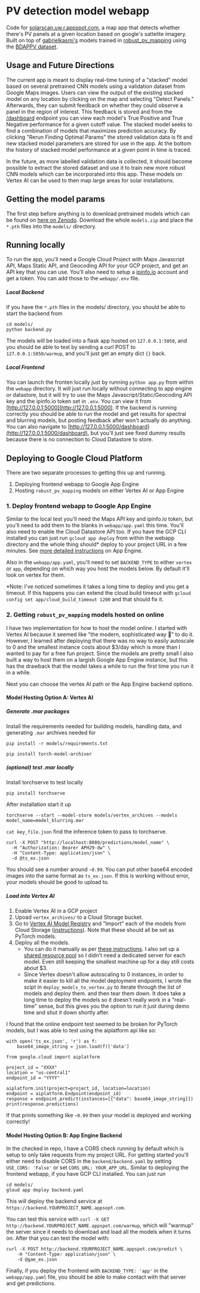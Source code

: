 # PV detection model webapp

Code for [solarscan.uw.r.appspot.com](https://solarscan.uw.r.appspot.com), a map app that detects whether there's PV panels at a given location based on google's sattelite imagery.  Built on top of [gabrielkasmi's](https://github.com/gabrielkasmi) models trained in [robust_pv_mapping](https://github.com/gabrielkasmi/robust_pv_mapping) using the [BDAPPV dataset](https://zenodo.org/records/12179554).

## Usage and Future Directions

The current app is meant to display real-time tuning of a "stacked" model based on several pretrained CNN models using a validation dataset from Google Maps images.  Users can view the output of the existing stacked model on any location by clicking on the map and selecting "Detect Panels."  Afterwards, they can submit feedback on whether they could observe a panel in the region of interest.  This feedback is stored and from the [/dashboard](https://solarscan.uw.r.appspot.com/dashboard) endpoint you can view each model's True Positive and True Negative performance for a given cutoff value.  The stacked model seeks to find a combination of models that maximizes prediction accuracy.  By clicking "Rerun Finding Optimal Params" the stored validation data is fit and new stacked model parameters are stored for use in the app.  At the bottom the history of stacked model performance at a given point in time is traced.

In the future, as more labelled validation data is collected, it should become possible to extract the stored dataset and use it to train new more robust CNN models which can be incorporated into this app.  These models on Vertex AI can be used to then map large areas for solar installations.

## Getting the model params

The first step before anything is to download pretrained models which can be found on [here on Zenodo](https://zenodo.org/records/14673918).  Download the whole `models.zip` and place the `*.pth` files into the `models/` directory.

## Running locally 

To run the app, you'll need a Google Cloud Project with Maps Javascript API, Maps Static API, and Geocoding API for your GCP project, and get an API key that you can use.   You'll also need to setup a [ipinfo.io](https://ipinfo.io) account and get a token.  You can add those to the `webapp/.env` file.

##### Local Backend

If you have the `*.pth` files in the models/ directory, you should be able to start the backend from

```
cd models/
python backend.py
```

The models will be loaded into a flask app hosted on `127.0.0.1:5050`, and you should be able to test by sending a curl POST to `127.0.0.1:5050/warmup`, and you'll just get an empty dict `{}` back.

##### Local Frontend

You can launch the fronten locally just by running `python app.py` from within the `webapp` directory.  It will just run locally without connecting to app engine or datastore, but it will try to use the Maps Javascript/Static/Geocoding API key and the ipinfo.io token set in `.env`.  You can view it from [http://127.0.0.1:5000](http://127.0.0.1:5000). If the backend is running correctly you should be able to run the model and get results for spectral and blurring models, but posting feedback after won't actually do anything.  You can also navigate to [http://127.0.0.1:5000/dashboard](http://127.0.0.1:5000/dashboard), but you'll just see fixed dummy results because there is no connection to Cloud Datastore to store.

## Deploying to Google Cloud Platform

There are two separate processes to getting this up and running.

1. Deploying frontend webapp to Google App Engine
2. Hosting `robust_pv_mapping` models on either Vertex AI or App Engine

### 1. Deploy frontend webapp to Google App Engine

Similar to the local test you'll need the Maps API key and ipinfo.io token, but you'll need to add them to the blanks in `webapp/app.yaml` this time. You'll also need to enable the Cloud Datastore API too. If you have the GCP CLI installed you can just run `gcloud app deploy` from within the webapp directory and the whole thing should* deploy to your project URL in a few minutes.  See [more detailed instructions](https://cloud.google.com/build/docs/deploying-builds/deploy-appengine) on App Engine.  

Also in the `webapp/app.yaml`, you'll need to set `BACKEND_TYPE` to either `vertex` or `app`, depending on which way you host the models below.  By default it'll look on vertex for them.

*Note: I've noticed sometimes it takes a long time to deploy and you get a timeout.  If this happens you can extend the cloud build timeout with `gcloud config set app/cloud_build_timeout 1200` and that should fix it. 

### 2. Getting `robust_pv_mapping` models hosted on online

I have two implementation for how to host the model online.  I started with Vertex AI because it seemed like "the modern, sophisticated way 🧐" to do it.  However, I learned after deploying that there was no way to easily autoscale to 0 and the smallest instance costs about $3/day which is more than I wanted to pay for a free fun project.  Since the models are pretty small I also built a way to host them on a largish Google App Engine instance, but this has the drawback that the model takes a while to run the first time you run it in a while. 

Next you can choose the vertex AI path or the App Engine backend options.

#### Model Hosting Option A: Vertex AI

##### Generate .mar packages 

Install the requirements needed for building models, handling data, and generating `.mar` archives needed for  

```pip install -r models/requirements.txt```

```pip install torch-model-archiver```


##### (optional) test .mar locally

Install torchserve to test locally

```pip install torchserve```

After installation start it up 

```torchserve --start --model-store models/vertex_archives --models model_name=model_blurring.mar```

```cat key_file.json```
find the inference token to pass to torchserve.

```
curl -X POST "http://localhost:8080/predictions/model_name" \                                
  -H "Authorization: Bearer APH29-dw" \
  -H "Content-Type: application/json" \
  -d @ts_ex.json
```

You should see a number around `~0.99`.  You can put other base64 encoded images into the same format as `ts_ex.json`.  If this is working without error, your models should be good to upload to.

##### Load into Vertex AI

1. Enable Vertex AI in a GCP project
2. Upoad `vertex_archives/` to a Cloud Storage bucket. 
3. Go to [Vertex AI Model Registry](https://console.cloud.google.com/vertex-ai/models) and "Import" each of the models from Cloud Storage ([instructions](https://cloud.google.com/vertex-ai/docs/model-registry/import-model/)).  Note that these should all be set as PyTorch models.
4. Deploy all the models. 
    - You can do it manually as per [these instructions](https://cloud.google.com/vertex-ai/docs/general/deployment#google-cloud-console).  I also set up a [shared resource pool](https://cloud.google.com/vertex-ai/docs/predictions/model-co-hosting) so I didn't need a dedicated server for each model.  Even still keeping the smallest machine up for a day still costs about $3.
    - Since Vertex doesn't allow autoscaling to 0 instances, in order to make it easier to kill all the model deployment endpoints, I wrote the scipt in `deploy_models_to_vertex.py` to iterate through the list of models and deploy them. and then tear them down.  It does take a long time to deploy the models so it doesn't really work in a "real-time" sense, but this gives you the option to run it just during demo time and shut it down shortly after.

I found that the online endpoint test seemed to be broken for PyTorch models, but I was able to test using the aiplatform api like so:

```
with open('ts_ex.json', 'r') as f:
    base64_image_string = json.load(f)['data'] 

from google.cloud import aiplatform

project_id = "XXXX"
location = "us-central1"
endpoint_id = "YYYY"

aiplatform.init(project=project_id, location=location)
endpoint = aiplatform.Endpoint(endpoint_id)
response = endpoint.predict(instances=[{"data": base64_image_string}])
print(response.predictions)
```

If that prints something like `~0.99` then your model is deployed and working correctly!

#### Model Hosting Option B: App Engine Backend

In the checked in repo, I have a CORS check running by default which is setup to only take requests from my project URL. For getting started you'll either need to disable CORS in the `backend/backend.yaml` by setting  `USE_CORS: 'False'` or set `CORS_URL: YOUR_APP_URL`.  Similar to deploying the frontend webapp, if you have GCP CLI installed.  You can just run 

```
cd models/
gloud app deploy backend.yaml
``` 

This will deploy the backend service at `https://backend.YOURPROJECT_NAME.appsopt.com`.  

You can test this service with `curl -X GET http://backend.YOURPROJECT_NAME.appspot.com/warmup`, which will "warmup" the server since it needs to download and load all the models when it turns on.  After that you can test the model with:

```
curl -X POST http://backend.YOURPROJECT_NAME.appspot.com/predict \     
    -H "Content-Type: application/json" \
    -d @gae_ex.json
```

Finally, if you deploy the frontend with `BACKEND_TYPE: 'app'` in the `webapp/app.yaml` file, you should be able to make contact with that server and get predictions.  
